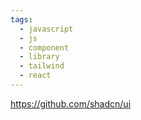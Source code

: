 ```yaml
---
tags:
  - javascript
  - js
  - component
  - library
  - tailwind
  - react
---
```

https://github.com/shadcn/ui

